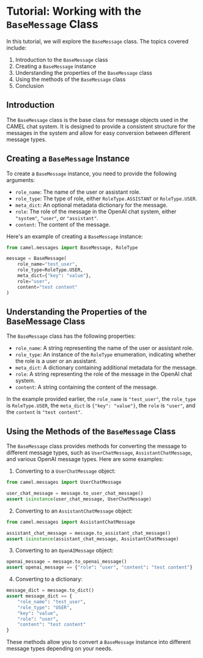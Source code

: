 # Tutorial: Working with the `BaseMessage` Class

In this tutorial, we will explore the `BaseMessage` class. The topics covered include:

1. Introduction to the `BaseMessage` class
2. Creating a `BaseMessage` instance
3. Understanding the properties of the `BaseMessage` class
4. Using the methods of the `BaseMessage` class
5. Conclusion

## Introduction

The `BaseMessage` class is the base class for message objects used in the CAMEL chat system. It is designed to provide a consistent structure for the messages in the system and allow for easy conversion between different message types.

## Creating a `BaseMessage` Instance

To create a `BaseMessage` instance, you need to provide the following arguments:

- `role_name`: The name of the user or assistant role.
- `role_type`: The type of role, either `RoleType.ASSISTANT` or `RoleType.USER`.
- `meta_dict`: An optional metadata dictionary for the message.
- `role`: The role of the message in the OpenAI chat system, either `"system"`, `"user"`, or `"assistant"`.
- `content`: The content of the message.

Here's an example of creating a `BaseMessage` instance:

```python
from camel.messages import BaseMessage, RoleType

message = BaseMessage(
    role_name="test_user",
    role_type=RoleType.USER,
    meta_dict={"key": "value"},
    role="user",
    content="test content"
)
```

## Understanding the Properties of the BaseMessage Class

The `BaseMessage` class has the following properties:

- `role_name`: A string representing the name of the user or assistant role.
- `role_type`: An instance of the `RoleType` enumeration, indicating whether the role is a user or an assistant.
- `meta_dict`: A dictionary containing additional metadata for the message.
- `role`: A string representing the role of the message in the OpenAI chat system.
- `content`: A string containing the content of the message.

In the example provided earlier, the `role_name` is `"test_user"`, the `role_type` is `RoleType.USER`, the `meta_dict` is `{"key": "value"}`, the `role` is `"user"`, and the `content` is `"test content"`.

## Using the Methods of the `BaseMessage` Class

The `BaseMessage` class provides methods for converting the message to different message types, such as `UserChatMessage`, `AssistantChatMessage`, and various OpenAI message types. Here are some examples:

1. Converting to a `UserChatMessage` object:

```python
from camel.messages import UserChatMessage

user_chat_message = message.to_user_chat_message()
assert isinstance(user_chat_message, UserChatMessage)
```

2. Converting to an `AssistantChatMessage` object:

```python
from camel.messages import AssistantChatMessage

assistant_chat_message = message.to_assistant_chat_message()
assert isinstance(assistant_chat_message, AssistantChatMessage)
```

3. Converting to an `OpenAIMessage` object:

```python
openai_message = message.to_openai_message()
assert openai_message == {"role": "user", "content": "test content"}
```

4. Converting to a dictionary:

```python
message_dict = message.to_dict()
assert message_dict == {
    "role_name": "test_user",
    "role_type": "USER",
    "key": "value",
    "role": "user",
    "content": "test content"
}
```

These methods allow you to convert a `BaseMessage` instance into different message types depending on your needs.